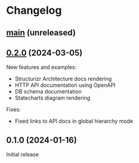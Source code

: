# Changelog

## [main](https://github.com/dundalek/dinodoc/compare/v0.2.0...main) (unreleased)

## [0.2.0](https://github.com/dundalek/dinodoc/compare/v0.1.0...v0.2.0) (2024-03-05)

New features and examples:
- Structurizr Architecture docs rendering
- HTTP API documentation using OpenAPI
- DB schema documentation
- Statecharts diagram rendering

Fixes:
- Fixed links to API docs in global hierarchy mode

## 0.1.0 (2024-01-16)

Initial release
